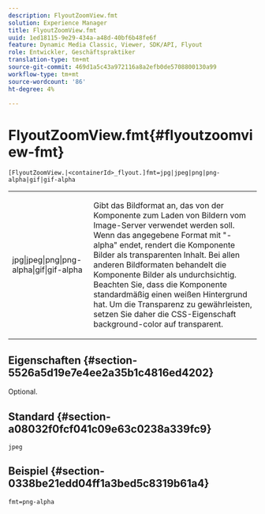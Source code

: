 ```yaml
---
description: FlyoutZoomView.fmt
solution: Experience Manager
title: FlyoutZoomView.fmt
uuid: 1ed18115-9e29-434a-a48d-40bf6b48fe6f
feature: Dynamic Media Classic, Viewer, SDK/API, Flyout
role: Entwickler, Geschäftspraktiker
translation-type: tm+mt
source-git-commit: 469d1a5c43a972116a8a2efb0de5708800130a99
workflow-type: tm+mt
source-wordcount: '86'
ht-degree: 4%

---
```



# FlyoutZoomView.fmt{#flyoutzoomview-fmt}

`[FlyoutZoomView.|<containerId>_flyout.]fmt=jpg|jpeg|png|png-alpha|gif|gif-alpha`

<table id="table_12B0B59D83BC40FCB957F41B331A1EF9"> 
 <tbody> 
  <tr> 
   <td colname="col1"> <p><span class="codeph"> jpg|jpeg|png|png-alpha|gif|gif-alpha</span> </p> </td> 
   <td colname="col2"> <p> Gibt das Bildformat an, das von der Komponente zum Laden von Bildern vom Image-Server verwendet werden soll. Wenn das angegebene Format mit <span class="codeph"> "-alpha"</span> endet, rendert die Komponente Bilder als transparenten Inhalt. Bei allen anderen Bildformaten behandelt die Komponente Bilder als undurchsichtig. Beachten Sie, dass die Komponente standardmäßig einen weißen Hintergrund hat. Um die Transparenz zu gewährleisten, setzen Sie daher die CSS-Eigenschaft <span class="codeph"> background-color</span> auf <span class="codeph"> transparent</span>. </p> </td> 
  </tr> 
 </tbody> 
</table>

## Eigenschaften {#section-5526a5d19e7e4ee2a35b1c4816ed4202}

Optional.

## Standard {#section-a08032f0fcf041c09e63c0238a339fc9}

`jpeg`

## Beispiel {#section-0338be21edd04ff1a3bed5c8319b61a4}

`fmt=png-alpha`
